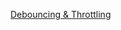[Debouncing & Throttling](https://drive.google.com/file/d/1V-N4Hx9G2TnW-qIf6fnLfTBL_WjGve_L/view?usp=sharing)
